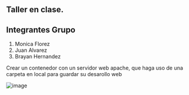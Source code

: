 ## Taller en clase.
## Integrantes Grupo

1. Monica Florez
2. Juan Alvarez
3. Brayan Hernandez

Crear un contenedor con un servidor web apache, que haga uso de una carpeta en local para guardar su desarollo web

![image](https://github.com/user-attachments/assets/80b77db7-c578-49ee-8c53-46196da74bdf)


